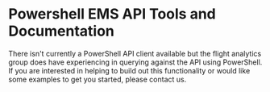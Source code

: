 # Powershell EMS API Tools and Documentation

There isn't currently a PowerShell API client available but the flight analytics group does have experiencing in querying against the API using PowerShell. If you are interested in helping to build out this functionality or would like some examples to get you started, please contact us.

